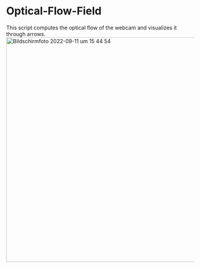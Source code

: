 # Optical-Flow-Field

This script computes the optical flow of the webcam and visualizes it through arrows.
<img width="600" alt="Bildschirmfoto 2022-09-11 um 15 44 54" src="https://user-images.githubusercontent.com/84997136/189531878-ae5efb5b-8901-4992-83c1-6bc68f038c02.png">
